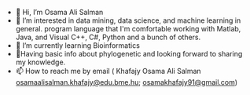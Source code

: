 - 👋 Hi, I’m Osama Ali Salman 
- 👀 I’m interested in data mining, data science, and machine learning in general. program language that I'm comfortable working with Matlab, Java, and Visual C++, C#, Python and a bunch of others.
- 🌱 I’m currently learning Bioinformatics
- 💞️Having basic info about phylogenetic and looking forward to sharing my knowledge.
- 📫 How to reach me by email ( Khafajy Osama Ali Salman <osamaalisalman.khafajy@edu.bme.hu>; <osamakhafajy91@gmail.com>)

<!---
OsamaAliSalman/OsamaAliSalman is a ✨ special ✨ repository because its `README.md` (this file) appears on your GitHub profile.
You can click the Preview link to take a look at your changes.
--->
